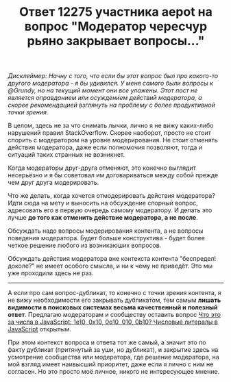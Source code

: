 ﻿---
title: "Ответ 12275 участника aepot на вопрос \"Модератор чересчур рьяно закрывает вопросы...\""
se.owner.user_id: 373567
se.owner.display_name: "aepot"
se.owner.link: "https://ru.meta.stackoverflow.com/users/373567/aepot"
se.answer_id: 12275
se.question_id: 12267
se.post_type: answer
se.is_accepted: False
---
<p><em>Дисклеймер: Начну с того, что если бы этот вопрос был про какого-то другого модератора - я бы удивился. У меня самого были вопросы к @Grundy, но на текущий момент они все улажены. Этот пост не является оправданием или осуждением действий модератора, а скорее рекомендацией взглянуть на проблему с более продуктивной точки зрения.</em></p>
<p>В целом, здесь не за что снимать лычки, лично я не вижу каких-либо нарушений правил StackOverflow. Скорее наоборот, просто не стоит спорить с модератором на уровне модерирования. Не стоит отменять действия модератора, даже если полномочия позволяют, тогда и ситуаций таких странных не возникнет.</p>
<p>Когда модераторы друг-друга отменяют, это конечно выглядит несерьёзно и я бы советовал им договариваться между собой прежде чем друг друга модерировать.</p>
<p>Что же делать, когда хочется отмодерировать действия модератора? Идти сюда на мету и выносить на обсуждение спорный вопрос, адресовать его в первую очередь самому модератору. И делать это лучше <strong>до того как отменить действие модератора, а не после</strong>.</p>
<p>Обсуждать надо вопросы модерирования контента, а не вопросы поведения модератора. Будет больше конструктива - будет более четкое решение любого из возникаюших вопросов.</p>
<p>Обсуждать действия модератора вне контекста контента &quot;беспредел! доколе?&quot; не имеет особого смысла, и ни к чему не приведёт. Это мы уже проходили здесь не раз.</p>
<hr />
<p>А если про сам вопрос-дубликат, то конечно с точки зрения контента, я не вижу необходимости его закрывать дубликатом, тем самым <strong>лишать видимости в поисковых системах весьма качественный и полезный ответ</strong>. Предлагаю модераторам и сообществу оставить вопрос <a href="https://ru.stackoverflow.com/q/1419445/373567">Что это за числа в JavaScript: 1e10, 0x10, 0o10, 010, 0b10? Числовые литералы в JavaScript</a> открытым.</p>
<p>При этом контекст вопроса и ответа тот же самый, а значит это по факту дубликат (притянутый за уши, но дубликат), и закрытие здесь на усмотрение сообщества или модератора, где решение модератора, на мой взгляд имеет наивысший приоритет, даже если я лично с ним не согласен. Но это просто моё личное, никого не интересующее мнение.</p>
